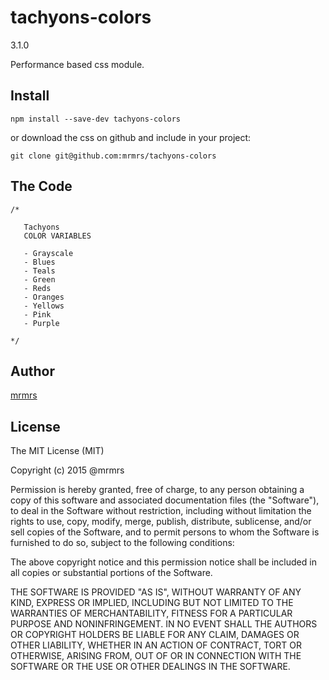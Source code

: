 # tachyons-colors
3.1.0

Performance based css module.

## Install
```
npm install --save-dev tachyons-colors
```

or download the css on github and include in your project:

```
git clone git@github.com:mrmrs/tachyons-colors
```

## The Code
```
/*

   Tachyons
   COLOR VARIABLES

   - Grayscale
   - Blues
   - Teals
   - Green
   - Reds
   - Oranges
   - Yellows
   - Pink
   - Purple

*/

```

## Author

[mrmrs](http://mrmrs.io)

## License

The MIT License (MIT)

Copyright (c) 2015 @mrmrs

Permission is hereby granted, free of charge, to any person obtaining a copy
of this software and associated documentation files (the "Software"), to deal
in the Software without restriction, including without limitation the rights
to use, copy, modify, merge, publish, distribute, sublicense, and/or sell
copies of the Software, and to permit persons to whom the Software is
furnished to do so, subject to the following conditions:

The above copyright notice and this permission notice shall be included in
all copies or substantial portions of the Software.

THE SOFTWARE IS PROVIDED "AS IS", WITHOUT WARRANTY OF ANY KIND, EXPRESS OR
IMPLIED, INCLUDING BUT NOT LIMITED TO THE WARRANTIES OF MERCHANTABILITY,
FITNESS FOR A PARTICULAR PURPOSE AND NONINFRINGEMENT. IN NO EVENT SHALL THE
AUTHORS OR COPYRIGHT HOLDERS BE LIABLE FOR ANY CLAIM, DAMAGES OR OTHER
LIABILITY, WHETHER IN AN ACTION OF CONTRACT, TORT OR OTHERWISE, ARISING FROM,
OUT OF OR IN CONNECTION WITH THE SOFTWARE OR THE USE OR OTHER DEALINGS IN
THE SOFTWARE.

